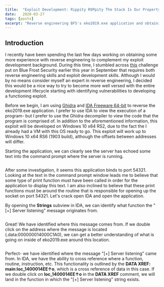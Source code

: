 ```yaml
---
title:  "Exploit Development: Rippity ROPpity The Stack Is Our Property - Blue Frost Security eko2019.exe Full ASLR and DEP Bypass on Windows 10 x64"
date:   2020-03-27
tags: [posts]
excerpt: "Reverse engineering BFS's eko2019.exe application and obtaining an ASLR bypass via an arbitrary read primitive."
---
```

Introduction
---
I recently have been spending the last few days working on obtaining some more experience with reverse engineering to complement my exploit development background. During this time, I stumbled across [this](https://labs.bluefrostsecurity.de/blog/2019/09/07/bfs-ekoparty-2019-exploitation-challenge/) challenge put on Blue Frost Security earlier this year in September that requires both reverse engineering skills and exploit development skills. Although I would by no means consider myself an expert in reverse engineering, I decided this would be a nice way to try to become more well versed with the entire development lifecycle starting with identifying vulnerabilities to developing a functioning exploit.

Before we begin, I am using [Ghidra](https://ghidra-sre.org/) and [IDA Freeware 64-bit](https://www.hex-rays.com/products/ida/support/download_freeware/) to reverse the eko2019.exe application. I prefer to use IDA to view the execution of a program- but I prefer to use the Ghidra decompiler to view the code that the program is comprised of. In addition to the aforementioned information, this exploit will be developed on Windows 10 x64 RS2, due to the fact the I already had a VM with this OS ready to go. This exploit will work up to Windows 10 x64 RS6 (1903 build), although the offsets between addresses will differ.

Starting the application, we can clearly see the server has echoed some text into the command prompt where the server is running. 

<img src="{{ site.url }}{{ site.baseurl }}/images/BFS_1.png" alt="">

After some investigation, it seems this application binds to port 54321. Looking at the text in the command prompt window leads me to believe that some type of print function must have been called in order for the application to display this text. I am also inclined to believe that these print functions must be around the routine that is responsible for opening up the socket on port 54321. Let's crack open IDA and open the application.

By opening the __Strings__ subview in IDA, we can identify what function the "[+] Server listening" message originates from.

<img src="{{ site.url }}{{ site.baseurl }}/images/BFS_2.png" alt="">

Great! We have identified where this message comes from. If we double click on the address where the message is located (.data:000000014000C1A0), we can get a better understanding of what is going on inside of eko2019.exe around this location.

<img src="{{ site.url }}{{ site.baseurl }}/images/BFS_3.png" alt="">

Perfect- we have identified where the message "[+] Server listening" came from. In IDA, we have the ability to cross reference where a function, routine, instruction, etc. This functionality is outlined by the __DATA XREF: main:loc_1400014EE↑o__, which is a cross reference of data in this case. If we double click on __loc_1400014EE↑o__ in the __DATA XREF__ comment, we will land in the function in which the "[+] Server listening" string exists.

<img src="{{ site.url }}{{ site.baseurl }}/images/BFS_4a.png" alt="">
